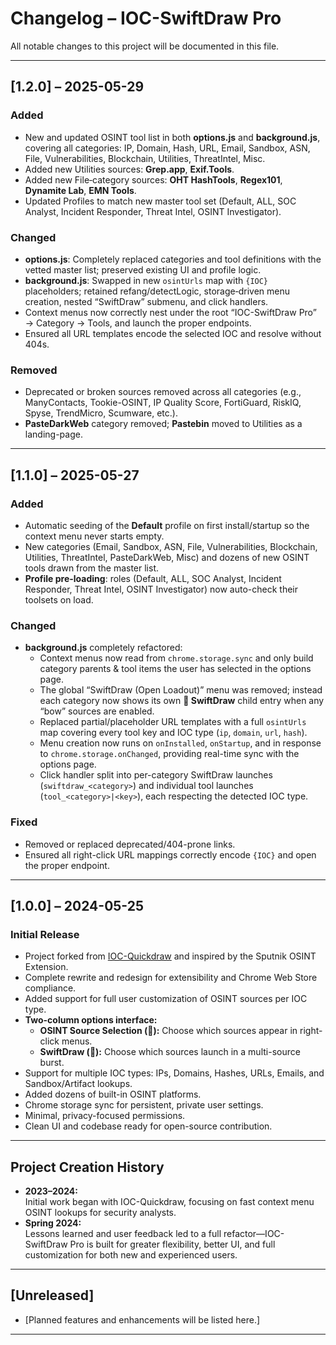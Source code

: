 # Changelog – IOC-SwiftDraw Pro

All notable changes to this project will be documented in this file.

---

## [1.2.0] – 2025-05-29

### Added
- New and updated OSINT tool list in both **options.js** and **background.js**, covering all categories: IP, Domain, Hash, URL, Email, Sandbox, ASN, File, Vulnerabilities, Blockchain, Utilities, ThreatIntel, Misc.
- Added new Utilities sources: **Grep.app**, **Exif.Tools**.
- Added new File‐category sources: **OHT HashTools**, **Regex101**, **Dynamite Lab**, **EMN Tools**.
- Updated Profiles to match new master tool set (Default, ALL, SOC Analyst, Incident Responder, Threat Intel, OSINT Investigator).

### Changed
- **options.js**: Completely replaced categories and tool definitions with the vetted master list; preserved existing UI and profile logic.
- **background.js**: Swapped in new `osintUrls` map with `{IOC}` placeholders; retained refang/detectLogic, storage‐driven menu creation, nested “SwiftDraw” submenu, and click handlers.
- Context menus now correctly nest under the root “IOC-SwiftDraw Pro” → Category → Tools, and launch the proper endpoints.
- Ensured all URL templates encode the selected IOC and resolve without 404s.

### Removed
- Deprecated or broken sources removed across all categories (e.g., ManyContacts, Tookie-OSINT, IP Quality Score, FortiGuard, RiskIQ, Spyse, TrendMicro, Scumware, etc.).
- **PasteDarkWeb** category removed; **Pastebin** moved to Utilities as a landing-page.

---

## [1.1.0] – 2025-05-27

### Added
- Automatic seeding of the **Default** profile on first install/startup so the context menu never starts empty.
- New categories (Email, Sandbox, ASN, File, Vulnerabilities, Blockchain, Utilities, ThreatIntel, PasteDarkWeb, Misc) and dozens of new OSINT tools drawn from the master list.
- **Profile pre-loading**: roles (Default, ALL, SOC Analyst, Incident Responder, Threat Intel, OSINT Investigator) now auto-check their toolsets on load.

### Changed
- **background.js** completely refactored:
  - Context menus now read from `chrome.storage.sync` and only build category parents & tool items the user has selected in the options page.
  - The global “SwiftDraw (Open Loadout)” menu was removed; instead each category now shows its own **🏹 SwiftDraw** child entry when any “bow” sources are enabled.
  - Replaced partial/placeholder URL templates with a full `osintUrls` map covering every tool key and IOC type (`ip`, `domain`, `url`, `hash`).
  - Menu creation now runs on `onInstalled`, `onStartup`, and in response to `chrome.storage.onChanged`, providing real-time sync with the options page.
  - Click handler split into per-category SwiftDraw launches (`swiftdraw_<category>`) and individual tool launches (`tool_<category>|<key>`), each respecting the detected IOC type.

### Fixed
- Removed or replaced deprecated/404-prone links. 
- Ensured all right-click URL mappings correctly encode `{IOC}` and open the proper endpoint.


---

## [1.0.0] – 2024-05-25
### Initial Release

- Project forked from [IOC-Quickdraw](https://github.com/StephenLacey27/IOC-Quickdraw) and inspired by the Sputnik OSINT Extension.
- Complete rewrite and redesign for extensibility and Chrome Web Store compliance.
- Added support for full user customization of OSINT sources per IOC type.
- **Two-column options interface:**  
  - **OSINT Source Selection (📁):** Choose which sources appear in right-click menus.
  - **SwiftDraw (🏹):** Choose which sources launch in a multi-source burst.
- Support for multiple IOC types: IPs, Domains, Hashes, URLs, Emails, and Sandbox/Artifact lookups.
- Added dozens of built-in OSINT platforms.
- Chrome storage sync for persistent, private user settings.
- Minimal, privacy-focused permissions.
- Clean UI and codebase ready for open-source contribution.

---

## Project Creation History

- **2023–2024:**  
  Initial work began with IOC-Quickdraw, focusing on fast context menu OSINT lookups for security analysts.
- **Spring 2024:**  
  Lessons learned and user feedback led to a full refactor—IOC-SwiftDraw Pro is built for greater flexibility, better UI, and full customization for both new and experienced users.

---

## [Unreleased]
- [Planned features and enhancements will be listed here.]

---

